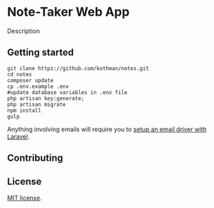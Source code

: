 # Note-Taker Web App

Description

## Getting started

```
git clone https://github.com/kothman/notes.git
cd notes
composer update
cp .env.example .env
#update database variables in .env file
php artisan key:generate;
php artisan migrate
npm install
gulp
```

Anything involving emails will require you to [setup an email driver with Laravel](https://laravel.com/docs/5.2/mail).

## Contributing


## License

[MIT license](http://opensource.org/licenses/MIT).
